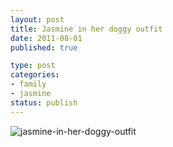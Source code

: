 ```yaml
--- 
layout: post
title: Jasmine in her doggy outfit
date: 2011-08-01
published: true

type: post
categories: 
- family
- jasmine
status: publish
---
```


![jasmine-in-her-doggy-outfit](http://media.eick.us/2011/06/2011-06-25-at-14-03-04.jpg)
